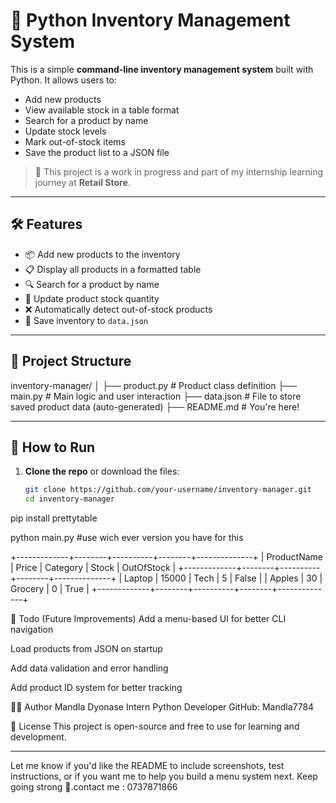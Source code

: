 ﻿# 🧾 Python Inventory Management System

This is a simple **command-line inventory management system** built with Python. It allows users to:

- Add new products
- View available stock in a table format
- Search for a product by name
- Update stock levels
- Mark out-of-stock items
- Save the product list to a JSON file

> 🚧 This project is a work in progress and part of my internship learning journey at **Retail Store**.

---

## 🛠️ Features

- 📦 Add new products to the inventory
- 📋 Display all products in a formatted table
- 🔍 Search for a product by name
- 🧮 Update product stock quantity
- ❌ Automatically detect out-of-stock products
- 💾 Save inventory to `data.json`

---

## 📁 Project Structure

inventory-manager/
│
├── product.py # Product class definition
├── main.py # Main logic and user interaction
├── data.json # File to store saved product data (auto-generated)
├── README.md # You're here!

---

## 🧪 How to Run

1. **Clone the repo** or download the files:
   ```bash
   git clone https://github.com/your-username/inventory-manager.git
   cd inventory-manager
   ```

pip install prettytable


python main.py  #use wich ever version you have for this 


+-------------+--------+----------+--------+--------------+
| ProductName | Price | Category | Stock | OutOfStock |
+-------------+--------+----------+--------+--------------+
| Laptop | 15000 | Tech | 5 | False |
| Apples | 30 | Grocery | 0 | True |
+-------------+--------+----------+--------+--------------+

📌 Todo (Future Improvements)
Add a menu-based UI for better CLI navigation

Load products from JSON on startup

Add data validation and error handling

Add product ID system for better tracking

👨‍💻 Author
Mandla Dyonase
Intern Python Developer
GitHub: Mandla7784

📜 License
This project is open-source and free to use for learning and development.

---

Let me know if you'd like the README to include screenshots, test instructions, or if you want me to help you build a menu system next. Keep going strong 💪.contact me : 0737871866
